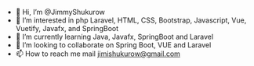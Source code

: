 - 👋 Hi, I’m @JimmyShukurow
- 👀 I’m interested in php Laravel, HTML, CSS, Bootstrap, Javascript, Vue, Vuetify, Javafx, and SpringBoot
- 🌱 I’m currently learning Java, Javafx, SpringBoot and Laravel 
- 💞️ I’m looking to collaborate on Spring Boot, VUE and Laravel
- 📫 How to reach me mail jimishukurow@gmail.com

<!---
JimmyShukurow/JimmyShukurow is a ✨ special ✨ repository because its `README.md` (this file) appears on your GitHub profile.
You can click the Preview link to take a look at your changes.
--->
